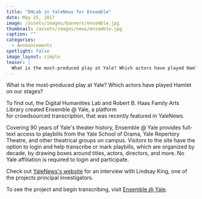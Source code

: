 ```yaml
---
title: "DHLab in YaleNews for Ensemble"
date: May 25, 2017
image: /assets/images/banners/ensemble.jpg
thumbnail: /assets/images/news/ensemble.jpg
caption: ""
categories: 
  - Announcements
spotlight: false 
image_layout: simple
teaser: |
  What is the most-produced play at Yale? Which actors have played Hamlet on our stages? To find out, the Digital Humanities Lab and Robert B. Haas Family Arts Library created Ensemble @ Yale, a...
---
```


What is the most-produced play at Yale? Which actors have played Hamlet on our stages?

To find out, the Digital Humanities Lab and Robert B. Haas Family Arts Library created Ensemble @ Yale, a platform for crowdsourced transcription, that was recently featured in YaleNews.

Covering 90 years of Yale's theater history, Ensemble @ Yale provides full-text access to playbills from the Yale School of Drama, Yale Repertory Theatre, and other theatrical groups on campus. Visitors to the site have the option to login and help transcribe or mark playbills, which are organized by decade, by drawing boxes around titles, actors, directors, and more. No Yale affiliation is required to login and participate.
    
Check out [YaleNews's website](http://news.yale.edu/2017/05/24/crowd-sourced-project-build-yale-theater-history-database) for an interview with Lindsay King, one of the projects principal investigators.
   
To see the project and begin transcribing, visit [Ensemble @ Yale](http://news.yale.edu/2017/05/24/crowd-sourced-project-build-yale-theater-history-database).